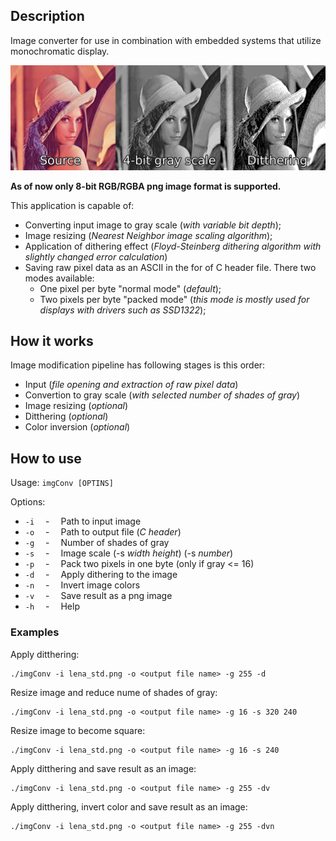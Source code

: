 ## Description
Image converter for use in combination with embedded systems that utilize monochromatic display.

![results.png](results.png)

__As of now only 8-bit RGB/RGBA png image format is supported.__

This application is capable of:
- Converting input image to gray scale (_with variable bit depth_);
- Image resizing (_Nearest Neighbor image scaling algorithm_);
- Application of dithering effect (_Floyd-Steinberg dithering algorithm with slightly changed error calculation_)
- Saving raw pixel data as an ASCII in the for of C header file. There two modes available:
	- One pixel per byte "normal mode" (_default_);
	- Two pixels per byte "packed mode" (_this mode is mostly used for displays with drivers such as SSD1322_);

## How it works

Image modification pipeline has following stages is this order:
- Input (_file opening and extraction of raw pixel data_)
- Convertion to gray scale (_with selected number of shades of gray_)
- Image resizing (_optional_)
- Ditthering (_optional_)
- Color inversion (_optional_)

## How to use
Usage: `imgConv [OPTINS]`

Options:
- `-i`    &emsp;-    &emsp;Path to input image
- `-o`    &emsp;-    &emsp;Path to output file (_C header_)
- `-g`    &emsp;-    &emsp;Number of shades of gray
- `-s`    &emsp;-    &emsp;Image scale (-s _width height_) (-s _number_)
- `-p`    &emsp;-    &emsp;Pack two pixels in one byte (only if gray <= 16)
- `-d`    &emsp;-    &emsp;Apply dithering to the image
- `-n`    &emsp;-    &emsp;Invert image colors
- `-v`    &emsp;-    &emsp;Save result as a png image
- `-h`    &emsp;-    &emsp;Help

### Examples
Apply ditthering:
```shell
./imgConv -i lena_std.png -o <output file name> -g 255 -d
```

Resize image and reduce nume of shades of gray:
```shell
./imgConv -i lena_std.png -o <output file name> -g 16 -s 320 240
```

Resize image to become square:
```shell
./imgConv -i lena_std.png -o <output file name> -g 16 -s 240
```

Apply ditthering and save result as an image:
```shell
./imgConv -i lena_std.png -o <output file name> -g 255 -dv
```

Apply ditthering, invert color and save result as an image:
```shell
./imgConv -i lena_std.png -o <output file name> -g 255 -dvn
```